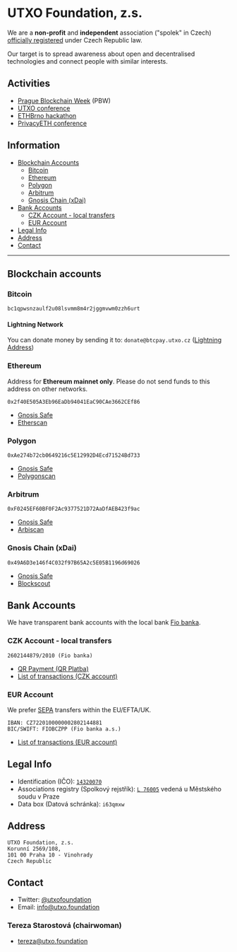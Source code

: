 # UTXO Foundation, z.s.

We are a **non-profit** and **independent** association ("spolek" in Czech) [officially registered](#legal-info) under Czech Republic law.

Our target is to spread awareness about open and decentralised technologies and connect people with similar interests.

## Activities
- [Prague Blockchain Week](https://prgblockweek.com/) (PBW)
- [UTXO conference](https://utxo.cz)
- [ETHBrno hackathon](https://ethbrno.cz)
- [PrivacyETH conference](https://twitter.com/PrivacyETHconf)

## Information
- [Blockchain Accounts](#blockchain-accounts)
  - [Bitcoin](#bitcoin)
  - [Ethereum](#ethereum)
  - [Polygon](#polygon)
  - [Arbitrum](#arbitrum)
  - [Gnosis Chain (xDai)](#gnosis-chain-xdai)
- [Bank Accounts](#bank-accounts)
  - [CZK Account - local transfers](#czk-account---local-transfers)
  - [EUR Account](#eur-account)
- [Legal Info](#legal-info)
- [Address](#address)
- [Contact](#contact)

---

## Blockchain accounts

### Bitcoin
```
bc1qpwsnzaulf2u08lsvmm8m4r2jggmvwm0zzh6urt
```

#### Lightning Network
You can donate money by sending it to: `donate@btcpay.utxo.cz` ([Lightning Address](https://lightningaddress.com/))

### Ethereum
Address for **Ethereum mainnet only**. Please do not send funds to this address on other networks.
```
0x2f40E505A3Eb96EaDb94041EaC90CAe3662CEf86
```
- [Gnosis Safe](https://gnosis-safe.io/app/eth:0x2f40E505A3Eb96EaDb94041EaC90CAe3662CEf86/)
- [Etherscan](https://etherscan.io/address/0x2f40E505A3Eb96EaDb94041EaC90CAe3662CEf86)

### Polygon
```
0xAe274b72cb0649216c5E12992D4Ecd71524Bd733
```
- [Gnosis Safe](https://gnosis-safe.io/app/matic:0xAe274b72cb0649216c5E12992D4Ecd71524Bd733/)
- [Polygonscan](https://polygonscan.com/address/0xAe274b72cb0649216c5E12992D4Ecd71524Bd733)

### Arbitrum
```
0xF0245EF60BF0F2Ac9377521D72AaDfAEB423f9ac
```
- [Gnosis Safe](https://gnosis-safe.io/app/arb1:0xF0245EF60BF0F2Ac9377521D72AaDfAEB423f9ac/)
- [Arbiscan](https://arbiscan.io/address/0xF0245EF60BF0F2Ac9377521D72AaDfAEB423f9ac)

### Gnosis Chain (xDai)
```
0x49A6D3e146f4C032f97B65A2c5E05B1196d69026
```
- [Gnosis Safe](https://gnosis-safe.io/app/gno:0x49A6D3e146f4C032f97B65A2c5E05B1196d69026/)
- [Blockscout](https://blockscout.com/xdai/mainnet/address/0x49A6D3e146f4C032f97B65A2c5E05B1196d69026/transactions)

## Bank Accounts

We have transparent bank accounts with the local bank [Fio banka](https://www.fio.cz/).

### CZK Account - local transfers

```
2602144879/2010 (Fio banka)
```

- [QR Payment (QR Platba)](https://qr-platba.cz/pro-vyvojare/generator/?accountNumber=2602144879&bankCode=2100&message=Dar%20UTXO%20Foundation%20z.s.)
- [List of transactions (CZK account)](https://ib.fio.cz/ib/transparent?a=2602144879)

### EUR Account

We prefer [SEPA](https://en.wikipedia.org/wiki/Single_Euro_Payments_Area) transfers within the EU/EFTA/UK.

```
IBAN: CZ7220100000002802144881
BIC/SWIFT: FIOBCZPP (Fio banka a.s.)
```
- [List of transactions (EUR account)](https://ib.fio.cz/ib/transparent?a=2802144881)

## Legal Info

- Identification (IČO): [`14320070`](https://www.rzp.cz/cgi-bin/aps_cacheWEB.sh?VSS_SERV=ZVWSBJFND&OKRES=&CASTOBCE=&OBEC=&ULICE=&CDOM=&COR=&COZ=&ICO=14320070&OBCHJM=&OBCHJMATD=0&ROLES=P&JMENO=&PRIJMENI=&NAROZENI=&ROLE=&VYPIS=1&type=&PODLE=subjekt&Action=Search&PRESVYBER=1)
- Associations registry (Spolkový rejstřík): [`L 76005`](https://or.justice.cz/ias/ui/rejstrik-firma.vysledky?subjektId=1152052&typ=PLATNY) vedená u Městského soudu v Praze
- Data box (Datová schránka): `i63qmxw`

## Address

```
UTXO Foundation, z.s.
Korunní 2569/108,
101 00 Praha 10 - Vinohrady
Czech Republic
```

## Contact
- Twitter: [@utxofoundation](https://twitter.com/utxofoundation)
- Email: [info@utxo.foundation](mailto:info@utxo.foundation)

### Tereza Starostová (chairwoman)
- [tereza@utxo.foundation](mailto:tereza@utxo.foundation)

<script defer data-domain="utxo.foundation" src="https://x.gwei.cz/js/script.js"></script>

